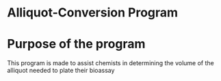 # Alliquot-Conversion Program

# Purpose of the program

This program is made to assist chemists in determining the volume of the alliquot needed to plate their bioassay
